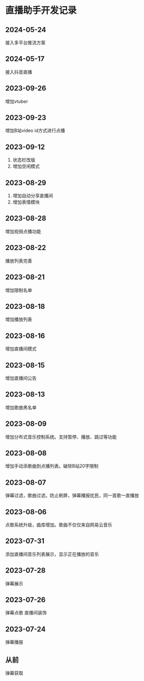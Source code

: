 # 直播助手开发记录
## 2024-05-24
接入多平台推流方案

## 2024-05-17
接入抖音直播

## 2023-09-26
增加vtuber

## 2023-09-23
增加B站video id方式进行点播

## 2023-09-12
1. 状态栏改版
2. 增加空闲模式

## 2023-08-29
1. 增加自动分享直播间
2. 增加表情模块

## 2023-08-28
增加视频点播功能

## 2023-08-22
播放列表完善

## 2023-08-21
增加限制名单

## 2023-08-18
增加播放列表

## 2023-08-16
增加直播间模式

## 2023-08-15
增加直播间公告

## 2023-08-13
增加歌曲黑名单

## 2023-08-09
增加分布式音乐控制系统。支持暂停、播放、跳过等功能

## 2023-08-08
增加手动添歌曲到点播列表。破除B站20字限制

## 2023-08-07
弹幕过滤，歌曲过滤。防止刷屏，弹幕播报扰民，同一首歌一直播放

## 2023-08-06
点歌系统升级，曲库增加。歌曲不仅仅来自网易云音乐

## 2023-07-31
添加直播间音乐列表展示，显示正在播放的音乐

## 2023-07-28
弹幕展示

## 2023-07-26
弹幕点歌
直播间装饰

## 2023-07-24
弹幕播报

## 从前
弹幕获取
